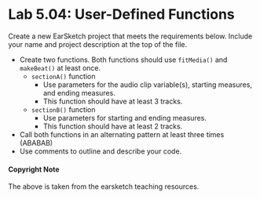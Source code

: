 # Lab 5.04: User-Defined Functions

Create a new EarSketch project that meets the requirements below. Include your name and project description at the top of the file.
* Create two functions. Both functions should use `fitMedia()` and `makeBeat()` at least once.
	* `sectionA()` function
		* Use parameters for the audio clip variable(s), starting measures, and ending measures.
		* This function should have at least 3 tracks.
	* `sectionB()` function
		* Use parameters for starting and ending measures.
		* This function should have at least 2 tracks.
* Call both functions in an alternating pattern at least three times (ABABAB)
* Use comments to outline and describe your code.


#### Copyright Note
The above is taken from the earsketch teaching resources. 
